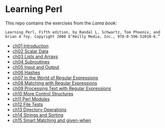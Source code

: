 # Learning Perl

This repo contains the exercises from the _Lama book_:

```
Learning Perl, Fifth edition, by Randal L. Schwartz, Tom Phoenix, and brian d foy. Copyright 2008 O’Reilly Media, Inc., 978-0-596-52010-6.”
```

- [ch01 Introduction](ch01/)
- [ch02 Scalar Data](ch02/)
- [ch03 Lists and Arrays](ch03/)
- [ch04 Subroutines](ch04/)
- [ch05 Input and Output](ch05/)
- [ch06 Hashes](ch06/)
- [ch07 In the World of Regular Expressions](ch07/)
- [ch08 Matching with Regular Expressions](ch08/)
- [ch09 Processing Text with Regular Expressions](ch09/)
- [ch10 More Control Structures](ch10/)
- [ch11 Perl Modules](ch11/)
- [ch12 File Tests](ch12/)
- [ch13 Directory Operations](ch13/)
- [ch14 Strings and Sorting](ch14/)
- [ch15 Smart Matching and given-when](ch15/)

